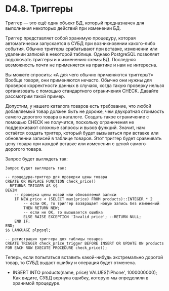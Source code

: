# D4.8. Триггеры

Триггер — это ещё один объект БД, который предназначен для выполнения некоторых действий при изменении БД.

Триггер представляет собой хранимую процедуру, которая автоматически запускается в СУБД при возникновении какого-либо события. 
Обычно триггеры срабатывают при вставке, изменении или удалении записей в некоторой таблице. 
Однако PostgreSQL позволяет подключать триггеры и к изменению схемы БД. 
Последняя возможность почти не применяется на практике и нам не интересна.

Вы можете спросить: «А для чего обычно применяются триггеры?» Вообще говоря, они применяются нечасто. 
Обычно они нужны для проверок корректности данных в случаях, когда такую проверку нельзя организовать с помощью 
стандартного ограничения CHECK. Давайте рассмотрим такой пример.

Допустим, у нашего каталога товаров есть требование, что любой добавляемый товар должен быть не дороже, 
чем двукратная стоимость самого дорогого товара в каталоге. Создать такое ограничение с помощью CHECK не получится, 
поскольку ограничения не поддерживают сложные запросы и вызов функций. Значит, нам остаётся создать триггер, который 
будет вызываться при вставке или обновлении записей в таблице товаров. Этот триггер будет сравнивать цену товара при 
каждой вставке или изменении с ценой самого дорогого товара.

Запрос будет выглядеть так:
```
Запрос будет выглядеть так:

-- процедура-триггер для проверки цены товара
CREATE OR REPLACE FUNCTION check_price()
  RETURNS TRIGGER AS $$
BEGIN
	-- проверка цены новой или обновляемой записи
	IF NEW.price < (SELECT max(price) FROM products)::INTEGER * 2
		-- если ОК, то триггер возвращает новую запись без изменений
        THEN RETURN NEW;
		-- если не ОК, то вызывается ошибка
        ELSE RAISE EXCEPTION 'Invalid price'; --RETURN NULL;
    END IF;
END;
$$ LANGUAGE plpgsql;

-- регистрация триггера для таблицы товаров
CREATE TRIGGER check_price_trigger BEFORE INSERT OR UPDATE ON products
FOR EACH ROW EXECUTE PROCEDURE check_price();
```
Теперь, если попытаться вставить какой-нибудь экстремально дорогой товар, то СУБД выдаст ошибку и операция будет отменена.

- INSERT INTO products(name, price) VALUES('iPhone', 1000000000);
Как видите, СУБД вернула ошибку, которую мы определили в хранимой процедуре.